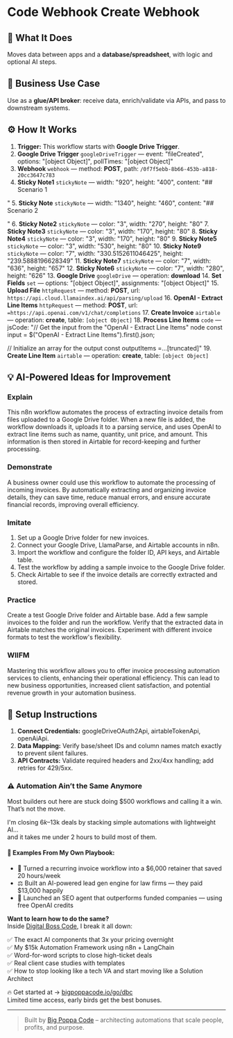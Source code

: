 # Code Webhook Create Webhook
  ## 🚀 What It Does
  Moves data between apps and a **database/spreadsheet**, with logic and optional AI steps.
  
  ## 💼 Business Use Case
  Use as a **glue/API broker**: receive data, enrich/validate via APIs, and pass to downstream systems.
  
  ## ⚙️ How It Works
  1. **Trigger:** This workflow starts with **Google Drive Trigger**.
  2. **Google Drive Trigger** `googleDriveTrigger` — event: "fileCreated", options: "[object Object]", pollTimes: "[object Object]"
3. **Webhook** `webhook` — method: **POST**, path: `/0f7f5ebb-8b66-453b-a818-20cc3647c783`
4. **Sticky Note1** `stickyNote` — width: "920", height: "400", content: "## Scenario 1

"
5. **Sticky Note** `stickyNote` — width: "1340", height: "460", content: "## Scenario 2

"
6. **Sticky Note2** `stickyNote` — color: "3", width: "270", height: "80"
7. **Sticky Note3** `stickyNote` — color: "3", width: "170", height: "80"
8. **Sticky Note4** `stickyNote` — color: "3", width: "170", height: "80"
9. **Sticky Note5** `stickyNote` — color: "3", width: "530", height: "80"
10. **Sticky Note9** `stickyNote` — color: "7", width: "330.5152611046425", height: "239.5888196628349"
11. **Sticky Note7** `stickyNote` — color: "7", width: "636", height: "657"
12. **Sticky Note6** `stickyNote` — color: "7", width: "280", height: "626"
13. **Google Drive** `googleDrive` — operation: **download**
14. **Set Fields** `set` — options: "[object Object]", assignments: "[object Object]"
15. **Upload File** `httpRequest` — method: **POST**, url: `https://api.cloud.llamaindex.ai/api/parsing/upload`
16. **OpenAI - Extract Line Items** `httpRequest` — method: **POST**, url: `=https://api.openai.com/v1/chat/completions`
17. **Create Invoice** `airtable` — operation: **create**, table: `[object Object]`
18. **Process Line Items** `code` — jsCode: "// Get the input from the "OpenAI - Extract Line Items" node
const input = $("OpenAI - Extract Line Items").first().json;

// Initialize an array for the output
const outputItems =…[truncated]"
19. **Create Line Item** `airtable` — operation: **create**, table: `[object Object]`
  
  ## 💡 AI-Powered Ideas for Improvement
  ### Explain
This n8n workflow automates the process of extracting invoice details from files uploaded to a Google Drive folder. When a new file is added, the workflow downloads it, uploads it to a parsing service, and uses OpenAI to extract line items such as name, quantity, unit price, and amount. This information is then stored in Airtable for record-keeping and further processing.

### Demonstrate
A business owner could use this workflow to automate the processing of incoming invoices. By automatically extracting and organizing invoice details, they can save time, reduce manual errors, and ensure accurate financial records, improving overall efficiency.

### Imitate
1. Set up a Google Drive folder for new invoices.
2. Connect your Google Drive, LlamaParse, and Airtable accounts in n8n.
3. Import the workflow and configure the folder ID, API keys, and Airtable table.
4. Test the workflow by adding a sample invoice to the Google Drive folder.
5. Check Airtable to see if the invoice details are correctly extracted and stored.

### Practice
Create a test Google Drive folder and Airtable base. Add a few sample invoices to the folder and run the workflow. Verify that the extracted data in Airtable matches the original invoices. Experiment with different invoice formats to test the workflow's flexibility.

### WIIFM
Mastering this workflow allows you to offer invoice processing automation services to clients, enhancing their operational efficiency. This can lead to new business opportunities, increased client satisfaction, and potential revenue growth in your automation business.
  
  ## 🔧 Setup Instructions
  1. **Connect Credentials:** googleDriveOAuth2Api, airtableTokenApi, openAiApi.
2. **Data Mapping:** Verify base/sheet IDs and column names match exactly to prevent silent failures.
3. **API Contracts:** Validate required headers and 2xx/4xx handling; add retries for 429/5xx.
  
### ⚠️ Automation Ain’t the Same Anymore

Most builders out here are stuck doing $500 workflows and calling it a win.  
That’s not the move.  

I'm closing $6k–$13k deals by stacking simple automations with lightweight AI...  
and it takes me under 2 hours to build most of them.

#### 🧠 Examples From My Own Playbook:
- 🔁 Turned a recurring invoice workflow into a $6,000 retainer that saved 20 hours/week  
- ⚖️ Built an AI-powered lead gen engine for law firms — they paid $13,000 happily  
- 🚀 Launched an SEO agent that outperforms funded companies — using free OpenAI credits  

**Want to learn how to do the same?**  
Inside [Digital Boss Code](https://bigpoppacode.io/go/dbc), I break it all down:

✅ The exact AI components that 3x your pricing overnight  
✅ My $15k Automation Framework using n8n + LangChain  
✅ Word-for-word scripts to close high-ticket deals  
✅ Real client case studies with templates  
✅ How to stop looking like a tech VA and start moving like a Solution Architect  

🔥 Get started at → [bigpoppacode.io/go/dbc](https://bigpoppacode.io/go/dbc)  
Limited time access, early birds get the best bonuses.

---
> Built by [Big Poppa Code](https://bigpoppacode.io) – architecting automations that scale people, profits, and purpose.
  